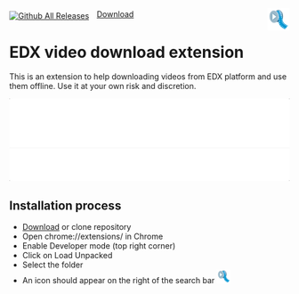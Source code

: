 <span>
  <a style="display: inlin" href="/carlosvega/edx-video-extension/blob/master"><img alt="Github All Releases" src="https://img.shields.io/github/downloads/carlosvega/edx-video-extension/total.svg"></a>
  <a style="padding-left: 10px; vertical-align: text-bottom; line-height: 1.6;" href="https://github.com/carlosvega/edx-video-extension/archive/0.9.zip">Download</a>
</span>

<img align="right" src="icon.png" width="40" />

# EDX video download extension

This is an extension to help downloading videos from EDX platform and use them offline. Use it at your own risk and discretion.

<img src="docs/example.gif" width="600" />

## Installation process

- <a href="https://github.com/carlosvega/edx-video-extension/archive/0.9.zip">Download</a> or clone repository 
- Open chrome://extensions/ in Chrome
- Enable Developer mode (top right corner)
- Click on Load Unpacked
- Select the folder
- An icon should appear on the right of the search bar <img src="icon.png" width="25" />
